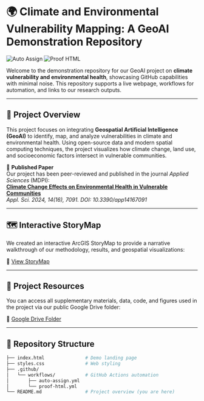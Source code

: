 # 🌍 Climate and Environmental Vulnerability Mapping: A GeoAI Demonstration Repository

![Auto Assign](https://github.com/gpts-privacy/demo-repository/actions/workflows/auto-assign.yml/badge.svg)
![Proof HTML](https://github.com/gpts-privacy/demo-repository/actions/workflows/proof-html.yml/badge.svg)

Welcome to the demonstration repository for our GeoAI project on **climate vulnerability and environmental health**, showcasing GitHub capabilities with minimal noise. This repository supports a live webpage, workflows for automation, and links to our research outputs.

---

## 📰 Project Overview

This project focuses on integrating **Geospatial Artificial Intelligence (GeoAI)** to identify, map, and analyze vulnerabilities in climate and environmental health. Using open-source data and modern spatial computing techniques, the project visualizes how climate change, land use, and socioeconomic factors intersect in vulnerable communities.

📖 **Published Paper**  
Our project has been peer-reviewed and published in the journal *Applied Sciences* (MDPI):  
**[Climate Change Effects on Environmental Health in Vulnerable Communities](https://www.mdpi.com/2076-3417/14/16/7091)**  
*Appl. Sci. 2024, 14(16), 7091. DOI: 10.3390/app14167091*

---

## 🗺️ Interactive StoryMap

We created an interactive ArcGIS StoryMap to provide a narrative walkthrough of our methodology, results, and geospatial visualizations:

🔗 [View StoryMap](https://storymaps.arcgis.com/stories/a34ffb2aacf74afdb3881b77be65064a/)

---

## 📂 Project Resources

You can access all supplementary materials, data, code, and figures used in the project via our public Google Drive folder:

🔗 [Google Drive Folder](https://drive.google.com/drive/folders/1UtLnIxYT3iB7crGtuaz7iM1CCB0mgxyA?usp=drive_link)

---

## 📁 Repository Structure

```bash
├── index.html               # Demo landing page
├── styles.css               # Web styling
├── .github/
│   └── workflows/           # GitHub Actions automation
│       ├── auto-assign.yml
│       └── proof-html.yml
└── README.md                # Project overview (you are here)

